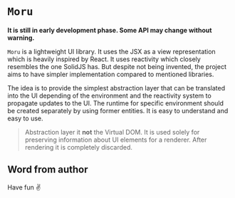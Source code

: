 # `Moru`

**It is still in early development phase. Some API may change without warning.**

`Moru` is a lightweight UI library. It uses the JSX as a view representation which is heavily inspired by React. It uses reactivity which closely resembles the one SolidJS has. But despite not being invented, the project aims to have simpler implementation compared to mentioned libraries.

The idea is to provide the simplest abstraction layer that can be translated into the UI depending of the environment and the reactivity system to propagate updates to the UI. The runtime for specific environment should be created separately by using former entities. It is easy to understand and easy to use.

> Abstraction layer it **not** the Virtual DOM. It is used solely for preserving information about UI elements for a renderer. After rendering it is completely discarded.

## Word from author

Have fun ✌️
